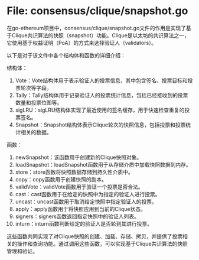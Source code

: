 # File: consensus/clique/snapshot.go

在go-ethereum项目中，consensus/clique/snapshot.go文件的作用是实现了基于Clique共识算法的快照（snapshot）功能。Clique是以太坊的共识算法之一，它使用基于权益证明（PoA）的方式来选择验证人（validators）。

以下是对于该文件中各个结构体和函数的详细介绍：

结构体：
1. Vote：Vote结构体用于表示验证人的投票信息，其中包含签名、投票目标和投票轮次等字段。
2. Tally：Tally结构体用于记录验证人的投票统计信息，包括已经接收到的投票数量和投票位图等。
3. sigLRU：sigLRU结构体实现了最近使用的签名缓存，用于快速检查重复的投票签名。
4. Snapshot：Snapshot结构体表示Clique轮次的快照信息，包括投票和投票统计相关的数据。

函数：
1. newSnapshot：该函数用于创建新的Clique快照对象。
2. loadSnapshot：loadSnapshot函数用于从存储介质中加载快照数据到内存。
3. store：store函数将快照数据存储到持久性介质中。
4. copy：copy函数用于创建快照的副本。
5. validVote：validVote函数用于验证一个投票是否合法。
6. cast：cast函数用于在给定的快照中为指定的验证人进行投票。
7. uncast：uncast函数用于取消给定快照中指定验证人的投票。
8. apply：apply函数用于将快照应用到当前的Clique状态。
9. signers：signers函数返回指定快照中的验证人列表。
10. inturn：inturn函数判断给定的验证人是否轮到其进行投票。

这些函数共同实现了对Clique快照的创建、加载、存储、拷贝，并提供了投票相关的操作和查询功能。通过调用这些函数，可以实现基于Clique共识算法的快照管理和验证。

